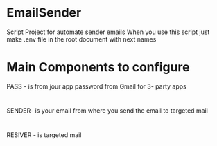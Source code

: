 # EmailSender
Script Project for automate sender emails
When you use this script just make .env file in the root document with next names
# Main Components to configure
PASS - is from jour app password from Gmail for 3- party apps
#
SENDER- is your email from where you send the email to targeted mail
#
RESIVER - is targeted mail
